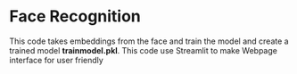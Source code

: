 # **Face Recognition**

This code takes embeddings from the face and train the model and create a trained model **trainmodel.pkl**.
This code use Streamlit to make Webpage interface for user friendly
